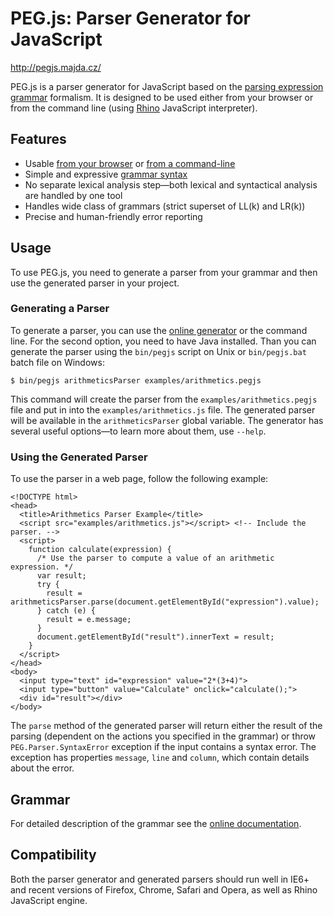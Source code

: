 PEG.js: Parser Generator for JavaScript
=======================================

<http://pegjs.majda.cz/>

PEG.js is a parser generator for JavaScript based on the [parsing expression grammar](http://en.wikipedia.org/wiki/Parsing_expression_grammar) formalism. It is designed to be used either from your browser or from the command line (using [Rhino](http://www.mozilla.org/rhino/) JavaScript interpreter).

Features
--------

  * Usable [from your browser](http://pegjs.majda.cz/online) or [from a command-line](http://pegjs.majda.cz/documentation#generating-a-parser)
  * Simple and expressive [grammar syntax](http://pegjs.majda.cz/documentation#grammar)
  * No separate lexical analysis step—both lexical and syntactical analysis are handled by one tool
  * Handles wide class of grammars (strict superset of LL(k) and LR(k))
  * Precise and human-friendly error reporting

Usage
-----

To use PEG.js, you need to generate a parser from your grammar and then use the generated parser in your project.

### Generating a Parser

To generate a parser, you can use the [online generator](http://pegjs.majda.cz/online) or the command line. For the second option, you need to have Java installed. Than you can generate the parser using the `bin/pegjs` script on Unix or `bin/pegjs.bat` batch file on Windows:

    $ bin/pegjs arithmeticsParser examples/arithmetics.pegjs

This command will create the parser from the `examples/arithmetics.pegjs` file and put in into the `examples/arithmetics.js` file. The generated parser will be available in the `arithmeticsParser` global variable. The generator has several useful options&mdash;to learn more about them, use `--help`.

### Using the Generated Parser

To use the parser in a web page, follow the following example:

    <!DOCTYPE html>
    <head>
      <title>Arithmetics Parser Example</title>
      <script src="examples/arithmetics.js"></script> <!-- Include the parser. -->
      <script>
        function calculate(expression) {
          /* Use the parser to compute a value of an arithmetic expression. */
          var result;
          try {
            result = arithmeticsParser.parse(document.getElementById("expression").value);
          } catch (e) {
            result = e.message;
          }
          document.getElementById("result").innerText = result;
        }
      </script>
    </head>
    <body>
      <input type="text" id="expression" value="2*(3+4)">
      <input type="button" value="Calculate" onclick="calculate();">
      <div id="result"></div>
    </body>

The `parse` method of the generated parser will return either the result of the parsing (dependent on the actions you specified in the grammar) or throw `PEG.Parser.SyntaxError` exception if the input contains a syntax error. The exception has properties `message`, `line` and `column`, which contain details about the error.

Grammar
-------
For detailed description of the grammar see the [online documentation](http://pegjs.majda.cz/documentation#grammar).

Compatibility
-------------

Both the parser generator and generated parsers should run well in IE6+ and recent versions of Firefox, Chrome, Safari and Opera, as well as Rhino JavaScript engine.
